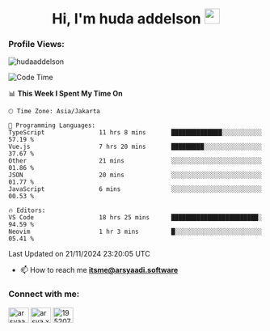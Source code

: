 <h1 align="center">Hi, I'm huda addelson 
  <img src="https://media.giphy.com/media/hvRJCLFzcasrR4ia7z/giphy.gif" width="30px"/>
</h1>

<p align="left"> <h3>Profile Views:</h3> <img src="https://komarev.com/ghpvc/?username=huda-addelson&label=Profile%20views&color=0e75b6&style=flat" alt="hudaaddelson" /> </p>

<!--START_SECTION:waka-->

![Code Time](http://img.shields.io/badge/Code%20Time-3%2C412%20hrs%2047%20mins-blue)

📊 **This Week I Spent My Time On**

```text
🕑︎ Time Zone: Asia/Jakarta

💬 Programming Languages:
TypeScript               11 hrs 8 mins       ██████████████░░░░░░░░░░░   57.19 %
Vue.js                   7 hrs 20 mins       █████████░░░░░░░░░░░░░░░░   37.67 %
Other                    21 mins             ░░░░░░░░░░░░░░░░░░░░░░░░░   01.86 %
JSON                     20 mins             ░░░░░░░░░░░░░░░░░░░░░░░░░   01.77 %
JavaScript               6 mins              ░░░░░░░░░░░░░░░░░░░░░░░░░   00.53 %

🔥 Editors:
VS Code                  18 hrs 25 mins      ████████████████████████░   94.59 %
Neovim                   1 hr 3 mins         █░░░░░░░░░░░░░░░░░░░░░░░░   05.41 %
```

Last Updated on 21/11/2024 23:20:05 UTC

<!--END_SECTION:waka-->

- 📫 How to reach me **itsme@arsyaadi.software**

<h3 align="left">Connect with me:</h3>
<p align="left">
<a href="https://www.linkedin.com/in/muhammad-khoirul-huda-559006139/" target="blank"><img align="center" src="https://raw.githubusercontent.com/rahuldkjain/github-profile-readme-generator/master/src/images/icons/Social/linked-in-alt.svg" alt="arsyaadi" height="30" width="40" /></a>
<a href="https://fb.com/arsya.xkz" target="blank"><img align="center" src="https://raw.githubusercontent.com/rahuldkjain/github-profile-readme-generator/master/src/images/icons/Social/facebook.svg" alt="arsya.xkz" height="30" width="40" /></a>
<a href="https://stackoverflow.com/users/19520749" target="blank"><img align="center" src="https://raw.githubusercontent.com/rahuldkjain/github-profile-readme-generator/master/src/images/icons/Social/stack-overflow.svg" alt="19520749" height="30" width="40" /></a>
</p>
